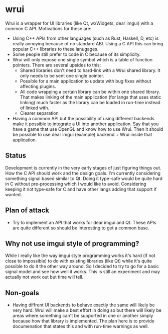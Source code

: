# wrui

Wrui is a wrapper for UI libraries (like Qt, wxWidgets, dear imgui) with a common C API. Motivations for these are:

* Using C++ APIs from other languages (such as Rust, Haskell, D, etc) is really annoying because of no standard ABI. Using a C API this can bring popular C++ libraries to these lanugages.
* Some people still prefer to code in C because of its simplicity.
* Wrui will only expose one single symbol which is a table of function pointers. There are several upsides to this:
	* Shared libraries don't need to hard-link with a Wrui shared library. It only needs to be sent one single pointer.
	* Possible for a main application to update with bug fixes without affecting plugins.
	* All code wrapping a certain library can be within one shared library. That makes linking of the main application (for langs that uses static linking) much faster as the library can be loaded in run-time instead of linked with.
	* Clearer separation
* Having a common API but the possibility of using different backends make it possible to integrate a UI into another application. Say that you have a game that use OpenGL and know how to use Wrui. Then it should be possible to use dear imgui (example) backend + Wrui inside that application.

## Status

Development is currently in the very early stages of just figuring things out. How the C API should work and the design goals. I'm currently considering something signal based similar to Qt.
Doing it type-safe would be quite hard in C without pre-processing which I would like to avoid. Considering keeping it not type-safe for C and have other langs adding that support if wanted.

## Plan of attack

* Try to implement an API that works for dear imgui and Qt. These APIs are quite different so should be interesting to get a common base.

## Why not use imgui style of programming?

While I really like the way imgui style programming works it's hard (if not close to impossible) to do with existing libraries (like Qt) while it's quite possible to do it the other way around. So I decided to try to go for a basic signal model and see how well it works. This is still an experiment and may actually not work out but time will tell.

## Non-goals

* Having diffrent UI backends to behave exactly the same will likely be very hard. Wrui will make a best effort in doing so but there will likely be areas where something can't be supported in one or another simply because how that library is implemented. The plan here is to provide documenation that states this and with run-time warnings as well.
